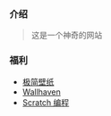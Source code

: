 ### 介绍

> 这是一个神奇的网站

### 福利

- [极简壁纸](https://bz.zzzmh.cn/index)
- [Wallhaven](https://wallhaven.cc/toplist)
- [Scratch 编程](https://turbowarp.org/editor)
